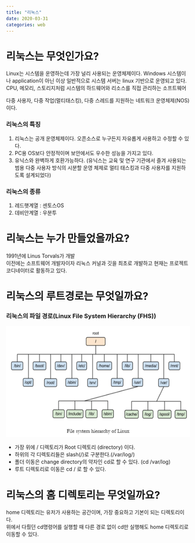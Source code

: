 ```yaml
---
title: "리눅스"
date: 2020-03-31
categories: web
---
```


# 리눅스는 무엇인가요?
Linux는 시스템을 운영하는데 가장 널리 사용되는 운영체제이다. Windows 시스템이나 application이 아닌 이상 일반적으로 시스템 서버는 linux 기반으로 운영되고 있다.
CPU, 메모리, 스토리지처럼 시스템의 하드웨어와 리소스를 직접 관리하는 소프트웨어

다중 사용자, 다중 작업(멀티태스킹), 다중 스레드를 지원하는 네트워크 운영체제(NOS)이다.

### 리눅스의 특징
1. 리눅스는 공개 운영체제이다. 오픈소스로 누구든지 자유롭게 사용하고 수정할 수 있다.
2. PC용 OS보다 안정적이며 보안에서도 우수한 성능을 가지고 있다.
3. 유닉스와 완벽하게 호환가능하다.
(유닉스는 교육 및 연구 기관에서 즐겨 사용되는 범용 다중 사용자 방식의 시분할 운영 체제로 멀티 태스킹과 다중 사용자를 지원하도록 설계되었다)

### 리눅스의 종류
1. 레드햇계열 : 센토스OS
2. 데비안계열 : 우분투

# 리눅스는 누가 만들었을까요?
1991년에 Linus Torvals가 개발<br>
이전에는 소프트웨어 개발자이자 리눅스 커널과 깃을 최초로 개발하고 현재는 프로젝트 코디네이터로 활동하고 있다.

# 리눅스의 루트경로는 무엇일까요?
### 리눅스의 파일 경로(Linux File System Hierarchy (FHS))
![fhs](../../assets/images/linux.png)
- 가장 위에 / 디렉토리가 Root 디렉토리 (directory) 이다.
- 하위의 각 디렉토리들은 slash(/)로 구분한다.(/var/log/)
- 폴더 이동은 change directory의 약자인 cd로 할 수 있다. (cd /var/log)
- 루트 디렉토리로 이동은 cd / 로 할 수 있다.

# 리눅스의 홈 디렉토리는 무엇일까요?
home 디렉토리는 유저가 사용하는 공간이며, 가장 중요하고 기본이 되는 디렉토리이다.<br>
위에서 다뤘던 cd명령어를 실행할 때 다른 경로 없이 cd만 실행해도 home 디렉토리로 이동할 수 있다. 